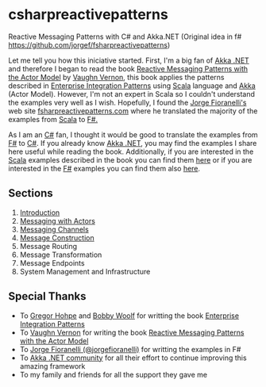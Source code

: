 # csharpreactivepatterns
Reactive Messaging Patterns with C# and Akka.NET (Original idea in f# https://github.com/jorgef/fsharpreactivepatterns)

<p class="rss-subscribe">Let me tell you how this iniciative started. First, I'm a big fan of <a href="http://getakka.net/">Akka .NET</a> and therefore I began to read the book <a href="http://www.informit.com/store/reactive-messaging-patterns-with-the-actor-model-applications-9780133846836">Reactive Messaging Patterns with the Actor Model</a> by <a href="https://twitter.com/vaughnvernon">Vaughn Vernon</a>, this book applies the patterns described in <a href="https://www.amazon.com/o/asin/0321200683/ref=nosim/enterpriseint-20">Enterprise Integration Patterns</a> using <a href="http://www.scala-lang.org/">Scala</a> language and <a href="http://akka.io/">Akka</a> (Actor Model). However, I'm not an expert in Scala so I couldn't understand the examples very well as I wish. Hopefully, I found the <a href="https://twitter.com/jorgefioranelli">Jorge Fioranelli's</a> web site <a href="http://www.fsharpreactivepatterns.com/">fsharpreactivepatterns.com</a> where he translated the majority of the examples from <a href="http://www.scala-lang.org/">Scala</a> to <a href="http://fsharp.org/">F#.</a></p>
<p class="rss-subscribe">As I am an <a href="https://msdn.microsoft.com/es-pe/library/kx37x362.aspx">C#</a> fan, I thought it would be good to translate the examples from <a href="http://fsharp.org/">F#</a> to <a href="https://msdn.microsoft.com/es-pe/library/kx37x362.aspx">C#</a>. If you already know <a href="http://getakka.net/">Akka .NET</a>, you may find the examples I share here useful while reading the book. Additionally, if you are interested in the <a href="http://www.scala-lang.org/">Scala</a> examples described in the book you can find them <a href="https://github.com/VaughnVernon/ReactiveMessagingPatterns_ActorModel">here</a> or if you are interested in the <a href="http://fsharp.org/">F#</a> examples you can find them also <a href="http://www.fsharpreactivepatterns.com/#Sections">here</a>.</p>

<div class="home">
  <h2 class="page-heading"><a name="Sections">Sections</a></h2>
  <ol>
    <li><a href="/introduction/">Introduction</a></li>
    <li><a href="/messaging-with-actors/">Messaging with Actors</a></li>
    <li><a href="/messaging-channels/">Messaging Channels</a></li>
    <li><a href="/message-construction/">Message Construction</a></li>
    <li>Message Routing</li>
    <li>Message Transformation</li>
    <li>Message Endpoints</li>
    <li>System Management and Infrastructure</li>
  </ol>
  <h2 class="page-heading">Special Thanks</h2>
  <ul>
   <li>To <a href="http://www.enterpriseintegrationpatterns.com/gregor.html">Gregor Hohpe</a> and <a href="https://twitter.com/bobby_woolf">Bobby Woolf</a> for writting the book <a href="https://www.amazon.com/o/asin/0321200683/ref=nosim/enterpriseint-20">Enterprise Integration Patterns</a></li>
   <li>To <a href="https://twitter.com/vaughnvernon">Vaughn Vernon</a> for writing the book <a href="http://www.informit.com/store/reactive-messaging-patterns-with-the-actor-model-applications-9780133846836">Reactive Messaging Patterns with the Actor Model</a></li>
   <li>To <a href="https://twitter.com/jorgefioranelli">Jorge Fioranelli (@jorgefioranelli)</a> for writting the examples in F#</li> 
   <li>To <a href="http://getakka.net/">Akka .NET community</a> for all their effort to continue improving this amazing framework</li>
   <li>To my family and friends for all the support they gave me</li>
  </ul>
</div>